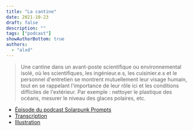 ```yaml
---
title: "La cantine"
date: 2021-10-23
draft: false
description: ""
tags: ["podcast"]
showAuthorBottom: true
authors:
  - "alxd"
---
```


> Une cantine dans un avant-poste scientifique ou environnemental isolé, où les scientifiques, les ingénieur.e.s, les cuisinier.e.s et le personnel d'entretien se montrent mutuellement leur visage humain, tout en se rappelant l'importance de leur rôle ici et les conditions difficiles de l'extérieur. Par exemple : nettoyer le plastique des océans, mesurer le niveau des glaces polaires, etc.

- [Épisode du podcast Solarpunk Prompts](https://podcast.tomasino.org/@SolarpunkPrompts/episodes/the-canteen)
- [Transcription](https://wiki.tomasino.org/writing/Solarpunk-Prompts---The-Canteen)
- [Illustration](/art/the-lemonaut-canteen/)
